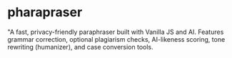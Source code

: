 # pharapraser
"A fast, privacy-friendly paraphraser built with Vanilla JS and AI. Features grammar correction, optional plagiarism checks, AI-likeness scoring, tone rewriting (humanizer), and case conversion tools.
